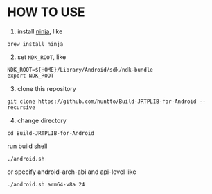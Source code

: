 # HOW TO USE

1. install [ninja](https://ninja-build.org/), like
```
brew install ninja
```

2. set `NDK_ROOT`, like
```
NDK_ROOT=${HOME}/Library/Android/sdk/ndk-bundle
export NDK_ROOT
```
3. clone this repository
```
git clone https://github.com/huntto/Build-JRTPLIB-for-Android --recursive
```
4. change directory
```
cd Build-JRTPLIB-for-Android
```
run build shell
```
./android.sh
```
or specify android-arch-abi and api-level like
```
./android.sh arm64-v8a 24
```